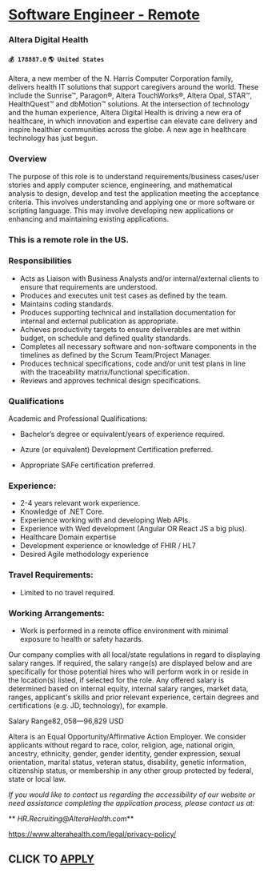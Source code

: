 # [Software Engineer - Remote](https://www.remotewlb.com/apply/software-engineer-remote-67248)  
### Altera Digital Health  
#### `💰 178887.0` `🌎 United States`  

Altera, a new member of the N. Harris Computer Corporation family, delivers health IT solutions that support caregivers around the world. These include the Sunrise™, Paragon®, Altera TouchWorks®, Altera Opal, STAR™, HealthQuest™ and dbMotion™ solutions. At the intersection of technology and the human experience, Altera Digital Health is driving a new era of healthcare, in which innovation and expertise can elevate care delivery and inspire healthier communities across the globe. A new age in healthcare technology has just begun.

### Overview

The purpose of this role is to understand requirements/business cases/user stories and apply computer science, engineering, and mathematical analysis to design, develop and test the application meeting the acceptance criteria. This involves understanding and applying one or more software or scripting language. This may involve developing new applications or enhancing and maintaining existing applications.

### This is a remote role in the US.

### Responsibilities

  * Acts as Liaison with Business Analysts and/or internal/external clients to ensure that requirements are understood.
  * Produces and executes unit test cases as defined by the team.
  * Maintains coding standards.
  * Produces supporting technical and installation documentation for internal and external publication as appropriate.
  * Achieves productivity targets to ensure deliverables are met within budget, on schedule and defined quality standards.
  * Completes all necessary software and non-software components in the timelines as defined by the Scrum Team/Project Manager.
  * Produces technical specifications, code and/or unit test plans in line with the traceability matrix/functional specification.
  * Reviews and approves technical design specifications.

### Qualifications

Academic and Professional Qualifications:

  * Bachelor’s degree or equivalent/years of experience required.

  * Azure (or equivalent) Development Certification preferred.
  * Appropriate SAFe certification preferred.

### Experience:

  * 2-4 years relevant work experience.
  * Knowledge of .NET Core.
  * Experience working with and developing Web APIs.
  * Experience with Wed development (Angular OR React JS a big plus).
  * Healthcare Domain expertise
  * Development experience or knowledge of FHIR / HL7
  * Desired Agile methodology experience

###  Travel Requirements:

  * Limited to no travel required.

### Working Arrangements:

  * Work is performed in a remote office environment with minimal exposure to health or safety hazards.

Our company complies with all local/state regulations in regard to displaying salary ranges. If required, the salary range(s) are displayed below and are specifically for those potential hires who will perform work in or reside in the location(s) listed, if selected for the role. Any offered salary is determined based on internal equity, internal salary ranges, market data, ranges, applicant's skills and prior relevant experience, certain degrees and certifications (e.g. JD, technology), for example.

Salary Range$82,058—$96,829 USD

Altera is an Equal Opportunity/Affirmative Action Employer. We consider applicants without regard to race, color, religion, age, national origin, ancestry, ethnicity, gender, gender identity, gender expression, sexual orientation, marital status, veteran status, disability, genetic information, citizenship status, or membership in any other group protected by federal, state or local law.

 _If you would like to contact us regarding the accessibility of our website or need assistance completing the application process, please contact us at:_

 ** _HR.Recruiting@AlteraHealth.com_**

https://www.alterahealth.com/legal/privacy-policy/

  
## CLICK TO [APPLY](https://www.remotewlb.com/apply/software-engineer-remote-67248)

